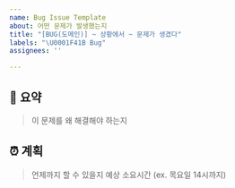 ```yaml
---
name: Bug Issue Template
about: 어떤 문제가 발생했는지
title: "[BUG(도메인)] ~ 상황에서 ~ 문제가 생겼다"
labels: "\U0001F41B Bug"
assignees: ''

---
```


## 📝 요약
> 이 문제를 왜 해결해야 하는지

## ⏰ 계획
> 언제까지 할 수 있을지 예상 소요시간 (ex. 목요일 14시까지)
